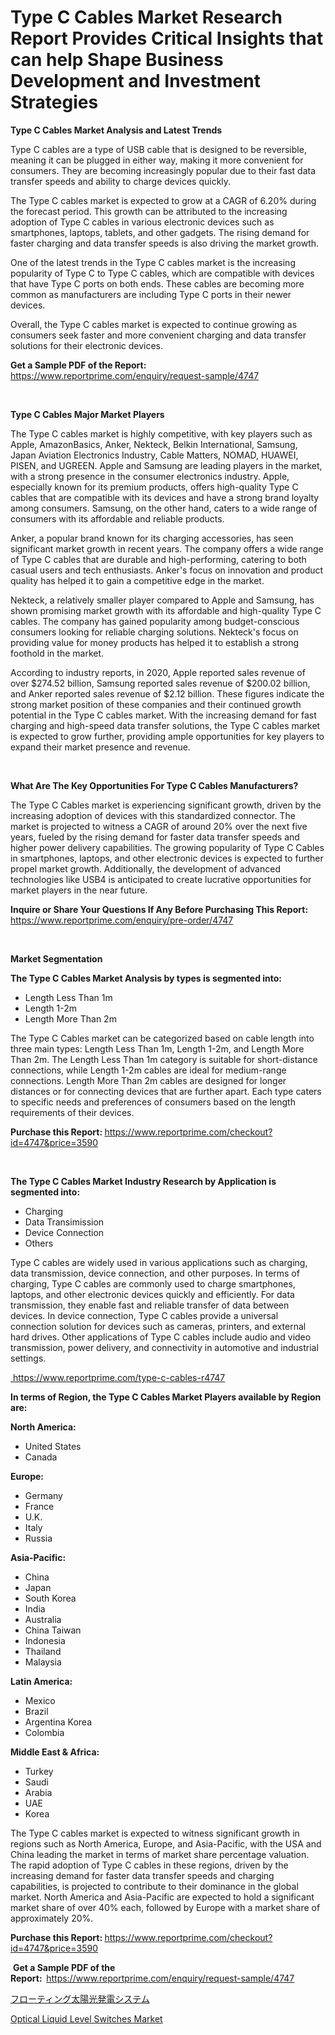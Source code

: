<p><h1>Type C Cables Market Research Report Provides Critical Insights that can help Shape Business Development and Investment Strategies</h1></p><p><strong>Type C Cables Market Analysis and Latest Trends</strong></p>
<p><p>Type C cables are a type of USB cable that is designed to be reversible, meaning it can be plugged in either way, making it more convenient for consumers. They are becoming increasingly popular due to their fast data transfer speeds and ability to charge devices quickly.</p><p>The Type C cables market is expected to grow at a CAGR of 6.20% during the forecast period. This growth can be attributed to the increasing adoption of Type C cables in various electronic devices such as smartphones, laptops, tablets, and other gadgets. The rising demand for faster charging and data transfer speeds is also driving the market growth.</p><p>One of the latest trends in the Type C cables market is the increasing popularity of Type C to Type C cables, which are compatible with devices that have Type C ports on both ends. These cables are becoming more common as manufacturers are including Type C ports in their newer devices.</p><p>Overall, the Type C cables market is expected to continue growing as consumers seek faster and more convenient charging and data transfer solutions for their electronic devices.</p></p>
<p><strong>Get a Sample PDF of the Report:&nbsp;</strong> <a href="https://www.reportprime.com/enquiry/request-sample/4747">https://www.reportprime.com/enquiry/request-sample/4747</a></p>
<p>&nbsp;</p>
<p><strong>Type C Cables Major Market Players</strong></p>
<p><p>The Type C cables market is highly competitive, with key players such as Apple, AmazonBasics, Anker, Nekteck, Belkin International, Samsung, Japan Aviation Electronics Industry, Cable Matters, NOMAD, HUAWEI, PISEN, and UGREEN. Apple and Samsung are leading players in the market, with a strong presence in the consumer electronics industry. Apple, especially known for its premium products, offers high-quality Type C cables that are compatible with its devices and have a strong brand loyalty among consumers. Samsung, on the other hand, caters to a wide range of consumers with its affordable and reliable products.</p><p>Anker, a popular brand known for its charging accessories, has seen significant market growth in recent years. The company offers a wide range of Type C cables that are durable and high-performing, catering to both casual users and tech enthusiasts. Anker's focus on innovation and product quality has helped it to gain a competitive edge in the market.</p><p>Nekteck, a relatively smaller player compared to Apple and Samsung, has shown promising market growth with its affordable and high-quality Type C cables. The company has gained popularity among budget-conscious consumers looking for reliable charging solutions. Nekteck's focus on providing value for money products has helped it to establish a strong foothold in the market.</p><p>According to industry reports, in 2020, Apple reported sales revenue of over $274.52 billion, Samsung reported sales revenue of $200.02 billion, and Anker reported sales revenue of $2.12 billion. These figures indicate the strong market position of these companies and their continued growth potential in the Type C cables market. With the increasing demand for fast charging and high-speed data transfer solutions, the Type C cables market is expected to grow further, providing ample opportunities for key players to expand their market presence and revenue.</p></p>
<p>&nbsp;</p>
<p><strong>What Are The Key Opportunities For Type C Cables Manufacturers?</strong></p>
<p><p>The Type C Cables market is experiencing significant growth, driven by the increasing adoption of devices with this standardized connector. The market is projected to witness a CAGR of around 20% over the next five years, fueled by the rising demand for faster data transfer speeds and higher power delivery capabilities. The growing popularity of Type C Cables in smartphones, laptops, and other electronic devices is expected to further propel market growth. Additionally, the development of advanced technologies like USB4 is anticipated to create lucrative opportunities for market players in the near future.</p></p>
<p><strong>Inquire or Share Your Questions If Any Before Purchasing This Report:</strong> <a href="https://www.reportprime.com/enquiry/pre-order/4747">https://www.reportprime.com/enquiry/pre-order/4747</a></p>
<p>&nbsp;</p>
<p><strong>Market Segmentation</strong></p>
<p><strong>The Type C Cables Market Analysis by types is segmented into:</strong></p>
<p><ul><li>Length Less Than 1m</li><li>Length 1-2m</li><li>Length More Than 2m</li></ul></p>
<p><p>The Type C Cables market can be categorized based on cable length into three main types: Length Less Than 1m, Length 1-2m, and Length More Than 2m. The Length Less Than 1m category is suitable for short-distance connections, while Length 1-2m cables are ideal for medium-range connections. Length More Than 2m cables are designed for longer distances or for connecting devices that are further apart. Each type caters to specific needs and preferences of consumers based on the length requirements of their devices.</p></p>
<p><strong>Purchase this Report:&nbsp;</strong><a href="https://www.reportprime.com/checkout?id=4747&price=3590">https://www.reportprime.com/checkout?id=4747&price=3590</a></p>
<p>&nbsp;</p>
<p><strong>The Type C Cables Market Industry Research by Application is segmented into:</strong></p>
<p><ul><li>Charging</li><li>Data Transimission</li><li>Device Connection</li><li>Others</li></ul></p>
<p><p>Type C cables are widely used in various applications such as charging, data transmission, device connection, and other purposes. In terms of charging, Type C cables are commonly used to charge smartphones, laptops, and other electronic devices quickly and efficiently. For data transmission, they enable fast and reliable transfer of data between devices. In device connection, Type C cables provide a universal connection solution for devices such as cameras, printers, and external hard drives. Other applications of Type C cables include audio and video transmission, power delivery, and connectivity in automotive and industrial settings.</p></p>
<p><a href="https://www.reportprime.com/type-c-cables-r4747">&nbsp;https://www.reportprime.com/type-c-cables-r4747</a></p>
<p><strong>In terms of Region, the Type C Cables Market Players available by Region are:</strong></p>
<p>
    <p> <strong> North America: </strong>
        <ul>
            <li>United States</li>
            <li>Canada</li>
        </ul>
        </p> 
    <p> <strong> Europe: </strong>
        <ul>
            <li>Germany</li>
            <li>France</li>
            <li>U.K.</li>
            <li>Italy</li>
            <li>Russia</li>
        </ul>
        </p> 
    <p> <strong> Asia-Pacific: </strong>
        <ul>
            <li>China</li>
            <li>Japan</li>
            <li>South Korea</li>
            <li>India</li>
            <li>Australia</li>
            <li>China Taiwan</li>
            <li>Indonesia</li>
            <li>Thailand</li>
            <li>Malaysia</li>
        </ul>
        </p> 
    <p> <strong> Latin America: </strong>
        <ul>
            <li>Mexico</li>
            <li>Brazil</li>
            <li>Argentina Korea</li>
            <li>Colombia</li>
        </ul>
        </p> 
    <p> <strong> Middle East & Africa: </strong>
        <ul>
            <li>Turkey</li>
            <li>Saudi</li>
            <li>Arabia</li>
            <li>UAE</li>
            <li>Korea</li>
        </ul>
    </p>
    </p>
<p><p>The Type C cables market is expected to witness significant growth in regions such as North America, Europe, and Asia-Pacific, with the USA and China leading the market in terms of market share percentage valuation. The rapid adoption of Type C cables in these regions, driven by the increasing demand for faster data transfer speeds and charging capabilities, is projected to contribute to their dominance in the global market. North America and Asia-Pacific are expected to hold a significant market share of over 40% each, followed by Europe with a market share of approximately 20%.</p></p>
<p><strong>Purchase this Report: </strong><a href="https://www.reportprime.com/checkout?id=4747&price=3590">https://www.reportprime.com/checkout?id=4747&price=3590</a></p>
<p>&nbsp;<strong>Get a Sample PDF of the Report:&nbsp;&nbsp;</strong><a href="https://www.reportprime.com/enquiry/request-sample/4747">https://www.reportprime.com/enquiry/request-sample/4747</a></p>
<p><strong></strong></p>
<p><p><a href="https://github.com/BrionnaBoyle/Market-Research-Report-List-1/blob/main/828770573755.md">フローティング太陽光発電システム</a></p><p><a href="https://github.com/ElmoRunolfsson2023/Market-Research-Report-List-1/blob/main/optical-liquid-level-switches-market.md">Optical Liquid Level Switches Market</a></p></p>